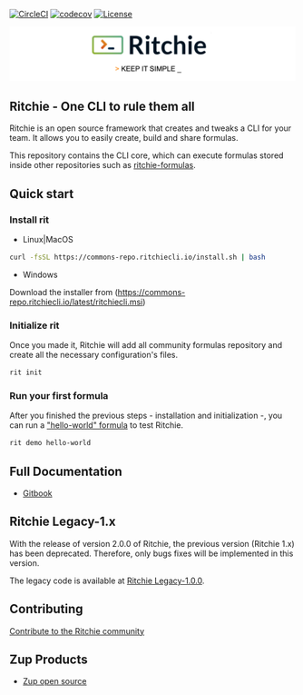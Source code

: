 [![CircleCI](https://circleci.com/gh/ZupIT/ritchie-cli/tree/master.svg?style=svg)](https://circleci.com/gh/ZupIT/ritchie-cli) 
[![codecov](https://codecov.io/gh/ZupIT/ritchie-cli/branch/master/graph/badge.svg)](https://codecov.io/gh/ZupIT/ritchie-cli)
[![License](https://img.shields.io/badge/License-Apache%202.0-blue.svg)](https://opensource.org/licenses/Apache-2.0)

<img class="special-img-class" src="/docs/img/ritchie-banner.png"  alt="Ritchie logo with the phrase: Keep it simple"/>

## Ritchie - One CLI to rule them all

Ritchie is an open source framework that creates and tweaks a CLI for your team. It allows you to easily create, build and share formulas.

This repository contains the CLI core, which can execute formulas stored inside other repositories such as [ritchie-formulas](https://github.com/ZupIT/ritchie-formulas).


## Quick start

### Install rit

- Linux|MacOS

```bash
curl -fsSL https://commons-repo.ritchiecli.io/install.sh | bash
```

- Windows

Download the installer from (https://commons-repo.ritchiecli.io/latest/ritchiecli.msi)

### Initialize rit

Once you made it,  Ritchie will add all community formulas repository and create all the necessary configuration's files.

```bash
rit init
```

### Run your first formula

After you finished the previous steps - installation and initialization -, you can run a ["hello-world" formula]((https://github.com/ZupIT/ritchie-formulas/tree/master/demo/hello-world)) to test Ritchie. 


```bash
rit demo hello-world
```


## Full Documentation

- [Gitbook](https://docs.ritchiecli.io)

## Ritchie Legacy-1.x

With the release of version 2.0.0 of Ritchie, the previous version (Ritchie 1.x) has been deprecated. Therefore, only bugs fixes will be implemented in this version.

The legacy code is available at [Ritchie Legacy-1.0.0](https://github.com/ZupIT/ritchie-cli/tree/legacy-1.0.0).

## Contributing

[Contribute to the Ritchie community](https://github.com/ZupIT/ritchie-cli/blob/master/CONTRIBUTING.md)


## Zup Products

- [Zup open source](https://opensource.zup.com.br)


